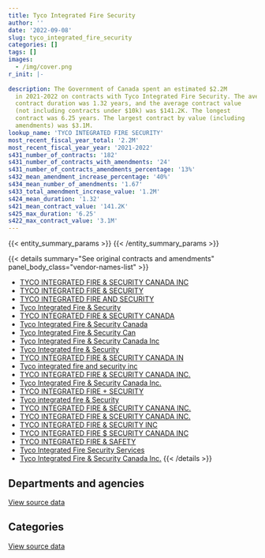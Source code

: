 ```yaml
---
title: Tyco Integrated Fire Security
author: ''
date: '2022-09-08'
slug: tyco_integrated_fire_security
categories: []
tags: []
images:
  - /img/cover.png
r_init: |-
  
description: The Government of Canada spent an estimated $2.2M
  in 2021-2022 on contracts with Tyco Integrated Fire Security. The average
  contract duration was 1.32 years, and the average contract value
  (not including contracts under $10k) was $141.2K. The longest
  contract was 6.25 years. The largest contract by value (including
  amendments) was $3.1M.
lookup_name: 'TYCO INTEGRATED FIRE SECURITY'
most_recent_fiscal_year_total: '2.2M'
most_recent_fiscal_year_year: '2021-2022'
s431_number_of_contracts: '182'
s431_number_of_contracts_with_amendments: '24'
s431_number_of_contracts_amendments_percentage: '13%'
s432_mean_amendment_increase_percentage: '40%'
s434_mean_number_of_amendments: '1.67'
s433_total_amendment_increase_value: '1.2M'
s424_mean_duration: '1.32'
s421_mean_contract_value: '141.2K'
s425_max_duration: '6.25'
s422_max_contract_value: '3.1M'
---
```


<script src="/rmarkdown-libs/htmlwidgets/htmlwidgets.js"></script>
<link href="/rmarkdown-libs/datatables-css/datatables-crosstalk.css" rel="stylesheet" />
<script src="/rmarkdown-libs/datatables-binding/datatables.js"></script>
<script src="/rmarkdown-libs/jquery/jquery-3.6.0.min.js"></script>
<link href="/rmarkdown-libs/dt-core-bootstrap/css/dataTables.bootstrap.min.css" rel="stylesheet" />
<link href="/rmarkdown-libs/dt-core-bootstrap/css/dataTables.bootstrap.extra.css" rel="stylesheet" />
<script src="/rmarkdown-libs/dt-core-bootstrap/js/jquery.dataTables.min.js"></script>
<script src="/rmarkdown-libs/dt-core-bootstrap/js/dataTables.bootstrap.min.js"></script>
<link href="/rmarkdown-libs/crosstalk/css/crosstalk.min.css" rel="stylesheet" />
<script src="/rmarkdown-libs/crosstalk/js/crosstalk.min.js"></script>
<script src="/rmarkdown-libs/htmlwidgets/htmlwidgets.js"></script>
<link href="/rmarkdown-libs/datatables-css/datatables-crosstalk.css" rel="stylesheet" />
<script src="/rmarkdown-libs/datatables-binding/datatables.js"></script>
<script src="/rmarkdown-libs/jquery/jquery-3.6.0.min.js"></script>
<link href="/rmarkdown-libs/dt-core-bootstrap/css/dataTables.bootstrap.min.css" rel="stylesheet" />
<link href="/rmarkdown-libs/dt-core-bootstrap/css/dataTables.bootstrap.extra.css" rel="stylesheet" />
<script src="/rmarkdown-libs/dt-core-bootstrap/js/jquery.dataTables.min.js"></script>
<script src="/rmarkdown-libs/dt-core-bootstrap/js/dataTables.bootstrap.min.js"></script>
<link href="/rmarkdown-libs/crosstalk/css/crosstalk.min.css" rel="stylesheet" />
<script src="/rmarkdown-libs/crosstalk/js/crosstalk.min.js"></script>

{{< entity_summary_params >}}
{{< /entity_summary_params >}}

{{< details summary="See original contracts and amendments" panel_body_class="vendor-names-list" >}}
- [TYCO INTEGRATED FIRE & SECURITY CANADA INC](https://search.open.canada.ca/en/ct/?sort=contract_value_f%20desc&page=1&search_text=%22TYCO%20INTEGRATED%20FIRE%20%26%20SECURITY%20CANADA%20INC%22)
- [TYCO INTEGRATED FIRE & SECURITY](https://search.open.canada.ca/en/ct/?sort=contract_value_f%20desc&page=1&search_text=%22TYCO%20INTEGRATED%20FIRE%20%26%20SECURITY%22)
- [TYCO INTEGRATED FIRE AND SECURITY](https://search.open.canada.ca/en/ct/?sort=contract_value_f%20desc&page=1&search_text=%22TYCO%20INTEGRATED%20FIRE%20AND%20SECURITY%22)
- [Tyco Integrated Fire & Security](https://search.open.canada.ca/en/ct/?sort=contract_value_f%20desc&page=1&search_text=%22Tyco%20Integrated%20Fire%20%26%20Security%22)
- [TYCO INTEGRATED FIRE & SECURITY CANADA](https://search.open.canada.ca/en/ct/?sort=contract_value_f%20desc&page=1&search_text=%22TYCO%20INTEGRATED%20FIRE%20%26%20SECURITY%20CANADA%22)
- [Tyco Integrated Fire & Security Canada](https://search.open.canada.ca/en/ct/?sort=contract_value_f%20desc&page=1&search_text=%22Tyco%20Integrated%20Fire%20%26%20Security%20Canada%22)
- [Tyco Integrated Fire & Security Can](https://search.open.canada.ca/en/ct/?sort=contract_value_f%20desc&page=1&search_text=%22Tyco%20Integrated%20Fire%20%26%20Security%20Can%22)
- [Tyco Integrated Fire & Security Canada Inc](https://search.open.canada.ca/en/ct/?sort=contract_value_f%20desc&page=1&search_text=%22Tyco%20Integrated%20Fire%20%26%20Security%20Canada%20Inc%22)
- [Tyco Integrated fire & Security](https://search.open.canada.ca/en/ct/?sort=contract_value_f%20desc&page=1&search_text=%22Tyco%20Integrated%20fire%20%26%20Security%22)
- [TYCO INTEGRATED FIRE & SECURITY CANADA IN](https://search.open.canada.ca/en/ct/?sort=contract_value_f%20desc&page=1&search_text=%22TYCO%20INTEGRATED%20FIRE%20%26%20SECURITY%20CANADA%20IN%22)
- [Tyco integrated fire and security inc](https://search.open.canada.ca/en/ct/?sort=contract_value_f%20desc&page=1&search_text=%22Tyco%20integrated%20fire%20and%20security%20inc%22)
- [TYCO INTEGRATED FIRE & SECURITY CANADA INC.](https://search.open.canada.ca/en/ct/?sort=contract_value_f%20desc&page=1&search_text=%22TYCO%20INTEGRATED%20FIRE%20%26%20SECURITY%20CANADA%20INC.%22)
- [Tyco Integrated Fire & Security Canada Inc.](https://search.open.canada.ca/en/ct/?sort=contract_value_f%20desc&page=1&search_text=%22Tyco%20Integrated%20Fire%20%26%20Security%20Canada%20Inc.%22)
- [TYCO INTEGRATED FIRE + SECURITY](https://search.open.canada.ca/en/ct/?sort=contract_value_f%20desc&page=1&search_text=%22TYCO%20INTEGRATED%20FIRE%20%2b%20SECURITY%22)
- [Tyco integrated fire & Security](https://search.open.canada.ca/en/ct/?sort=contract_value_f%20desc&page=1&search_text=%22Tyco%20integrated%20fire%20%26%20Security%22)
- [TYCO INTEGRATED FIRE & SECURITY CANANA INC.](https://search.open.canada.ca/en/ct/?sort=contract_value_f%20desc&page=1&search_text=%22TYCO%20INTEGRATED%20FIRE%20%26%20SECURITY%20CANANA%20INC.%22)
- [TYCO INTEGRATED FIRE & SCEURITY CANADA INC.](https://search.open.canada.ca/en/ct/?sort=contract_value_f%20desc&page=1&search_text=%22TYCO%20INTEGRATED%20FIRE%20%26%20SCEURITY%20CANADA%20INC.%22)
- [TYCO INTEGRATED FIRE & SECURITY INC](https://search.open.canada.ca/en/ct/?sort=contract_value_f%20desc&page=1&search_text=%22TYCO%20INTEGRATED%20FIRE%20%26%20SECURITY%20INC%22)
- [TYCO INTEGRATED FIRE \$ SECURITY CANADA INC](https://search.open.canada.ca/en/ct/?sort=contract_value_f%20desc&page=1&search_text=%22TYCO%20INTEGRATED%20FIRE%20%24%20SECURITY%20CANADA%20INC%22)
- [TYCO INTEGRATED FIRE & SAFETY](https://search.open.canada.ca/en/ct/?sort=contract_value_f%20desc&page=1&search_text=%22TYCO%20INTEGRATED%20FIRE%20%26%20SAFETY%22)
- [Tyco Integrated Fire Security Services](https://search.open.canada.ca/en/ct/?sort=contract_value_f%20desc&page=1&search_text=%22Tyco%20Integrated%20Fire%20Security%20Services%22)
- [Tyco Integrated Fire & Security Canada Inc.](https://search.open.canada.ca/en/ct/?sort=contract_value_f%20desc&page=1&search_text=%22Tyco%20Integrated%20%20Fire%20%26%20Security%20Canada%20Inc.%22)
{{< /details >}}

## Departments and agencies

<div id="htmlwidget-1" style="width:100%;height:auto;" class="datatables html-widget"></div>
<script type="application/json" data-for="htmlwidget-1">{"x":{"style":"bootstrap","filter":"none","vertical":false,"data":[["<a href=\"/departments/aafc-aac/\">Agriculture and Agri-Food Canada<\/a>","<a href=\"/departments/cbsa-asfc/\">Canada Border Services Agency<\/a>","<a href=\"/departments/cfia-acia/\">Canadian Food Inspection Agency<\/a>","<a href=\"/departments/cgc-ccg/\">Canadian Grain Commission<\/a>","<a href=\"/departments/cra-arc/\">Canada Revenue Agency<\/a>","<a href=\"/departments/csc-scc/\">Correctional Service of Canada<\/a>","<a href=\"/departments/dfo-mpo/\">Fisheries and Oceans Canada<\/a>","<a href=\"/departments/dnd-mdn/\">National Defence<\/a>","<a href=\"/departments/ec/\">Environment and Climate Change Canada<\/a>","<a href=\"/departments/hc-sc/\">Health Canada<\/a>","<a href=\"/departments/nrc-cnrc/\">National Research Council Canada<\/a>","<a href=\"/departments/nrcan-rncan/\">Natural Resources Canada<\/a>","<a href=\"/departments/pbc-clcc/\">Parole Board of Canada<\/a>","<a href=\"/departments/pch/\">Canadian Heritage<\/a>","<a href=\"/departments/phac-aspc/\">Public Health Agency of Canada<\/a>","<a href=\"/departments/pwgsc-tpsgc/\">Public Services and Procurement Canada<\/a>","<a href=\"/departments/rcmp-grc/\">Royal Canadian Mounted Police<\/a>","<a href=\"/departments/statcan/\">Statistics Canada<\/a>","<a href=\"/departments/tc/\">Transport Canada<\/a>","<a href=\"/departments/vac-acc/\">Veterans Affairs Canada<\/a>"],[28381.14,205856.68,null,16620.45,71189.01,278117.14,48594.16,746731.05,null,56146.68,28107.52,null,null,27922.71,31517.52,891648.35,15454.95,16437.75,4806.27,null],[3405.69,243348.83,36978.89,null,64796.04,386558.81,48727.29,3866585.67,15585.25,57497.21,23047.73,null,null,27999.21,95762.12,927914.96,null,null,4819.44,16264.5],[12413.88,294446.79,113162.55,null,39014.78,476939.88,48594.16,490969.96,49545.98,77302.15,21978.62,null,10652.96,27922.71,38203.7,1067075.85,null,null,16220.51,null],[3396.39,186724.49,86138.61,3711.84,25546.67,388109.56,32484.86,207653.57,61310.57,57340.11,68525,23451.38,null,27922.71,null,1046574.26,null,null,null,null]],"container":"<table class=\"table table-striped table-hover row-border order-column display\">\n  <thead>\n    <tr>\n      <th>Department<\/th>\n      <th>2018-2019<\/th>\n      <th>2019-2020<\/th>\n      <th>2020-2021<\/th>\n      <th>2021-2022<\/th>\n    <\/tr>\n  <\/thead>\n<\/table>","options":{"order":[[4,"desc"]],"pageLength":10,"autoWidth":true,"columnDefs":[{"targets":1,"render":"function(data, type, row, meta) {\n    return type !== 'display' ? data : DTWidget.formatCurrency(data, \"$\", 2, 3, \",\", \".\", true, null);\n  }"},{"targets":2,"render":"function(data, type, row, meta) {\n    return type !== 'display' ? data : DTWidget.formatCurrency(data, \"$\", 2, 3, \",\", \".\", true, null);\n  }"},{"targets":3,"render":"function(data, type, row, meta) {\n    return type !== 'display' ? data : DTWidget.formatCurrency(data, \"$\", 2, 3, \",\", \".\", true, null);\n  }"},{"targets":4,"render":"function(data, type, row, meta) {\n    return type !== 'display' ? data : DTWidget.formatCurrency(data, \"$\", 2, 3, \",\", \".\", true, null);\n  }"},{"width":"16%","targets":[1,2,3,4]},{"className":"dt-right","targets":[1,2,3,4]}],"orderClasses":false}},"evals":["options.columnDefs.0.render","options.columnDefs.1.render","options.columnDefs.2.render","options.columnDefs.3.render"],"jsHooks":[]}</script>
<p class="text-right">
<a href="https://github.com/GoC-Spending/contracts-data/tree/main/data/out/vendors/tyco_integrated_fire_security/summary_by_fiscal_year_by_department.csv" class="source-data-link btn btn-link">View source data</a>
</p>

## Categories

<div id="htmlwidget-2" style="width:100%;height:auto;" class="datatables html-widget"></div>
<script type="application/json" data-for="htmlwidget-2">{"x":{"style":"bootstrap","filter":"none","vertical":false,"data":[["<a href=\"/categories/facilities_and_construction/\">Facilities and construction<\/a>","<a href=\"/categories/office_management/\">Office management<\/a>","<a href=\"/categories/defence/\">Defence<\/a>","<a href=\"/categories/professional_services/\">Professional services<\/a>","<a href=\"/categories/information_technology/\">Information technology<\/a>","<a href=\"/categories/industrial_products_and_services/\">Industrial products and services<\/a>","<a href=\"/categories/security_and_protection/\">Security and protection<\/a>"],[81586.42,36201.91,358500.61,432821.45,16550.94,554655.02,987215.03],[3261927.47,67203.59,331831.82,466127.23,38031.6,639520.51,1014649.42],[193798.89,65449.8,92857.57,315089,105141.05,831745.09,1180363.1],[81127.37,93222.24,16434.67,237846.5,222652.62,471290.23,1096316.39]],"container":"<table class=\"table table-striped table-hover row-border order-column display\">\n  <thead>\n    <tr>\n      <th>Category<\/th>\n      <th>2018-2019<\/th>\n      <th>2019-2020<\/th>\n      <th>2020-2021<\/th>\n      <th>2021-2022<\/th>\n    <\/tr>\n  <\/thead>\n<\/table>","options":{"order":[[4,"desc"]],"dom":"t","pageLength":30,"autoWidth":true,"columnDefs":[{"targets":1,"render":"function(data, type, row, meta) {\n    return type !== 'display' ? data : DTWidget.formatCurrency(data, \"$\", 2, 3, \",\", \".\", true, null);\n  }"},{"targets":2,"render":"function(data, type, row, meta) {\n    return type !== 'display' ? data : DTWidget.formatCurrency(data, \"$\", 2, 3, \",\", \".\", true, null);\n  }"},{"targets":3,"render":"function(data, type, row, meta) {\n    return type !== 'display' ? data : DTWidget.formatCurrency(data, \"$\", 2, 3, \",\", \".\", true, null);\n  }"},{"targets":4,"render":"function(data, type, row, meta) {\n    return type !== 'display' ? data : DTWidget.formatCurrency(data, \"$\", 2, 3, \",\", \".\", true, null);\n  }"},{"width":"16%","targets":[1,2,3,4]},{"className":"dt-right","targets":[1,2,3,4]}],"orderClasses":false,"lengthMenu":[10,25,30,50,100]}},"evals":["options.columnDefs.0.render","options.columnDefs.1.render","options.columnDefs.2.render","options.columnDefs.3.render"],"jsHooks":[]}</script>
<p class="text-right">
<a href="https://github.com/GoC-Spending/contracts-data/tree/main/data/out/vendors/tyco_integrated_fire_security/summary_by_fiscal_year_by_category.csv" class="source-data-link btn btn-link">View source data</a>
</p>
